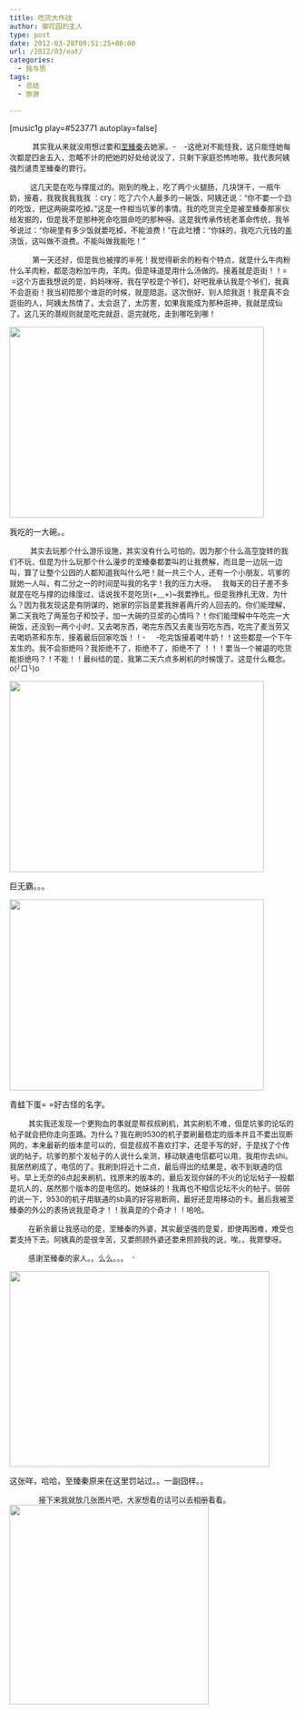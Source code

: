```yaml
---
title: 吃货大作战
author: 御花园的主人
type: post
date: 2012-03-28T09:51:25+08:00
url: /2012/03/eat/
categories:
  - 独与思
tags:
  - 总结
  - 旅游

---
```

[music1g play=#523771 autoplay=false]

<span style="font-size: small;">           其实我从来就没用想过要和<a title="微博" href="http://weibo.com/u/1728125484" target="_blank">至臻秦</a>去她家。-    -这绝对不能怪我，这只能怪她每次都是四舍五入，忽略不计的把她的好处给说没了，只剩下家庭恐怖地带。我代表阿姨强烈谴责至臻秦的罪行。</span>

<span style="font-size: small;">          这几天是在吃与撑度过的。刚到的晚上，吃了两个火腿肠，几块饼干，一瓶牛奶，接着，我我我我我我 ：cry：吃了六个人最多的一碗饭，阿姨还说：“你不要一个劲的吃饭，把这两碗菜吃掉。”这是一件相当坑爹的事情。我的吃货完全是被至臻秦那家伙给发掘的，但是我不是那种死命吃狠命吃的那种呀。这是我传承传统老革命传统，我爷爷说过：“你碗里有多少饭就要吃掉，不能浪费！”在此吐槽：“你妹的，我吃六元钱的盖浇饭，这叫做不浪费。不能叫做我能吃！”</span>

<span style="font-size: small;">           第一天还好，但是我也被撑的半死！我觉得新余的粉有个特点，就是什么牛肉粉什么羊肉粉，都是泡粉加牛肉，羊肉。但是味道是用什么汤做的。接着就是逛街！！=  =这个方面我想说的是，妈妈咪呀，我在学校是个爷们，好吧我承认我是个爷们，我真不会逛街！我当初陪那个谁逛的时候，就是陪逛。这次倒好，别人陪我逛！我是真不会逛街的人，阿姨太热情了，太会逛了，太厉害，如果我能成为那种逛神，我就是成仙了。这几天的潜规则就是吃完就逛，逛完就吃，走到哪吃到哪！</span>

<div>
</div>

<div style="width: 458px" class="wp-caption alignnone">
  <img class="  " src="http://glandlord.imnerd.org/content/xinyu/DSCN1562.jpg?1332923902" alt="" width="448" height="336" />
  
  <p class="wp-caption-text">
    我吃的一大碗。。
  </p>
</div>

<span style="font-size: small;">          其实去玩那个什么游乐设施，其实没有什么可怕的。因为那个什么高空旋转的我们不玩，但是为什么玩那个什么漫步的至臻秦都要叫的让我费解，而且是一边玩一边叫，算了让整个公园的人都知道我叫什么吧！就一共三个人，还有一个小朋友，坑爹的就她一人叫，有二分之一的时间是叫我的名字！我的压力大呀。   我每天的日子差不多就是在吃与撑的边缘度过，话说我不是吃货(+﹏+)~我要挣扎。但是我挣扎无效，为什么？因为我发现这是有阴谋的，她家的宗旨是要我胖着两斤的人回去的。你们能理解，第二天我吃了两笼包子和饺子，加一大碗的豆浆的心情吗？！你们能理解中午吃完一大碗饭，还没到一两个小时，又去喝东西，喝完东西又去麦当劳吃东西，吃完了麦当劳又去喝奶茶和东东，接着最后回家吃饭！！-     -吃完饭接着喝牛奶！！这些都是一个下午发生的。我不会拒绝吗？我拒绝不了，拒绝不了，拒绝不了 ！！！要当一个被逼的吃货能拒绝吗？！不能！！最纠结的是，我第二天六点多刷机的时候饿了。这是什么概念。o(╯□╰)o</span>

<div style="width: 458px" class="wp-caption alignnone">
  <a href="http://glandlord.imnerd.org/content/xinyu/DSCN1721.jpg?1332927203"><img class="  " src="http://glandlord.imnerd.org/content/xinyu/DSCN1721.jpg?1332927203" alt="" width="448" height="336" /></a>
  
  <p class="wp-caption-text">
    巨无霸。。。
  </p>
</div>

<div style="width: 458px" class="wp-caption alignnone">
  <img class="  " src="http://glandlord.imnerd.org/content/xinyu/IMG00710.jpg?1332926709" alt="" width="448" height="336" />
  
  <p class="wp-caption-text">
    青蛙下蛋= =好古怪的名字。
  </p>
</div>

<span style="font-size: small;">         其实我还发现一个更狗血的事就是帮叔叔刷机，其实刷机不难，但是坑爹的论坛的帖子就会把你走向歪路。为什么？我在刷9530的机子要刷最稳定的版本并且不要出现断网的，本来最新的版本是可以的，但是叔叔不喜欢打字，还是手写的好，于是找了个传说的帖子。坑爹的那个发帖子的人说什么亲测，移动联通电信都可以用，我用你去shi。我居然刷成了，电信的了。我刷到将近十二点，最后得出的结果是，收不到联通的信号。早上无奈的6点起来刷机，找原来的版本的，最后发现你妹的不火的论坛帖子一般都是坑人的，居然那个版本的是电信的。她妹妹的！我再也不相信论坛不火的帖子。弱弱的说一下，9530的机子用联通的sb真的好容易断网，最好还是用移动的卡。最后我被至臻秦的外公的表扬说我是奇才！！我真是的个奇才！！哈哈。</span>

<span style="font-size: small;">         在新余最让我感动的是，至臻秦的外婆，其实最坚强的是爱，即使再困难，难受也要支持下去。阿姨真的是很辛苦，又要照顾外婆还要来照顾我的说，唉。。我罪孽呀。</span>

<span style="font-size: small;">         感谢至臻秦的家人。。么么。。。 <img src="/smilies/去的.gif" alt="：lihai：" class="wp-smiley" style="height: 1em; max-height: 1em;" /></span>

<div id="attachment_656" style="width: 468px" class="wp-caption alignnone">
  <a href="http://landlord.tk/wp-content/uploads/2012/03/DSCN1690.jpg" class="highslide-image" onclick="return hs.expand(this);"><img aria-describedby="caption-attachment-656" class=" wp-image-656   " title="DSCN1690" src="http://landlord.tk/wp-content/uploads/2012/03/DSCN1690-1024x768.jpg" alt="" width="458" height="344" srcset="/wp-content/uploads/2012/03/DSCN1690-1024x768.jpg 1024w, /wp-content/uploads/2012/03/DSCN1690-300x225.jpg 300w" sizes="(max-width: 458px) 100vw, 458px" /></a>
  
  <p id="caption-attachment-656" class="wp-caption-text">
    这张咩，哈哈，至臻秦原来在这里罚站过。。一副囧样。。
  </p>
</div>

<span style="font-size: small;">              接下来我就放几张图片吧，大家想看的话可以去相册看看。<a href="http://landlord.tk/wp-content/uploads/2012/03/IMG00684.jpg" class="highslide-image" onclick="return hs.expand(this);"><img class="alignnone  wp-image-653" title="IMG00684" src="http://landlord.tk/wp-content/uploads/2012/03/IMG00684.jpg" alt="" width="351" height="351" /></a></span>